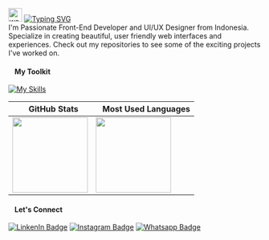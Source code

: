 <img src="https://user-images.githubusercontent.com/72663882/171687151-bb31c996-c9d2-49c8-b593-734946893b23.gif" alt="waving hand gif" aria-hidden="true" width="27" /> [![Typing SVG](https://readme-typing-svg.demolab.com?font=Roboto&weight=700&size=25&pause=1000&color=DC9553&center=true&vCenter=true&width=435&lines=Hello!;I'm+Asep+Syaepul)](https://git.io/typing-svg) <br>
I'm Passionate Front-End Developer and UI/UX Designer from Indonesia. Specialize in creating beautiful, user friendly web interfaces and experiences. Check out my repositories to see some of the exciting projects I've worked on.

<h4 align="left"><img src="https://listemoji.com/img/emoji/using/large-red-circle-1f534-microsoft.png" width="9" height="9"/> My Toolkit</h4>

[![My Skills](https://skillicons.dev/icons?i=js,html,css,nodejs,figma)](https://skillicons.dev)

| <img src="https://listemoji.com/img/emoji/using/large-red-circle-1f534-microsoft.png" width="9" height="9"/> GitHub Stats | <img src="https://listemoji.com/img/emoji/using/large-red-circle-1f534-microsoft.png" width="9" height="9"/> Most Used Languages |
|---|---|
| <img height="150" src="https://github-readme-stats.vercel.app/api?username=asepsy&show_icons=true&theme=monokai&rank_icon=github&icon_color=F1E05A&hide_border=true&hide_title=true&ring_color=F8302E&bg_color=0D1117"/> | <img height="150" src="https://github-readme-stats.vercel.app/api/top-langs/?username=asepsy&layout=compact&theme=monokai&count_private=true&hide_border=true&hide_title=true&bg_color=0D1117"/> |

<h4 align="left"><img src="https://listemoji.com/img/emoji/using/large-red-circle-1f534-microsoft.png" width="9" height="9"/> Let's Connect</h4>

[![LinkenIn Badge](https://img.shields.io/badge/-asepsyaepul-764ABC?style=flat&labelColor=0D1117&logo=linkedin&logoColor=white)](https://www.linkedin.com/in/asepsyaepul) 
[![Instagram Badge](https://img.shields.io/badge/-asepsyaepul-F8302E?style=flat&labelColor=0D1117&logo=instagram&logoColor=white)](https://www.instagram.com/asepsyaepull/) 
[![Whatsapp Badge](https://img.shields.io/badge/-asepsyaepul-6DA252?style=flat&labelColor=0D1117&logo=whatsapp&logoColor=white)](https://wa.me/6285710550080) 
